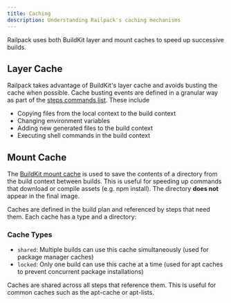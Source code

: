 ```yaml
---
title: Caching
description: Understanding Railpack's caching mechanisms
---
```


Railpack uses both BuildKit layer and mount caches to speed up successive
builds.

## Layer Cache

Railpack takes advantage of BuildKit's layer cache and avoids busting the cache
when possible. Cache busting events are defined in a granular way as part of the
[steps commands list](/architecture/overview/#build-step). These include

- Copying files from the local context to the build context
- Changing environment variables
- Adding new generated files to the build context
- Executing shell commands in the build context

## Mount Cache

The [BuildKit mount
cache](https://github.com/moby/buildkit/blob/master/frontend/dockerfile/docs/reference.md#run---mounttypecache)
is used to save the contents of a directory from the build context between
builds. This is useful for speeding up commands that download or compile assets
(e.g. npm install). The directory **does not** appear in the final image.

Caches are defined in the build plan and referenced by steps that need them.
Each cache has a type and a directory:

### Cache Types

- `shared`: Multiple builds can use this cache simultaneously (used for package
  manager caches)
- `locked`: Only one build can use this cache at a time (used for apt caches to
  prevent concurrent package installations)

Caches are shared across all steps that reference them. This is useful for
common caches such as the apt-cache or apt-lists.
